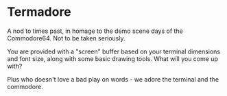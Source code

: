 # Termadore

A nod to times past, in homage to the demo scene days of the Commodore64.
Not to be taken seriously.

You are provided with a "screen" buffer based on your terminal dimensions and font size,
along with some basic drawing tools.
What will you come up with?

Plus who doesn't love a bad play on words - we adore the terminal and the commodore.
